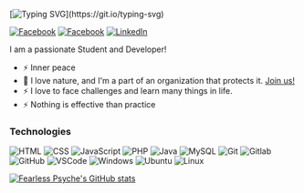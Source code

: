 [![Typing SVG](https://readme-typing-svg.herokuapp.com?font=comfortaa&color=FFFFFF&size=30&width=500&lines=Aspiring+Software+Engineer;Computer+Science+Student;Nice+to+meet+you!)](https://git.io/typing-svg)

[![Facebook](https://img.shields.io/badge/Facebook-1877F2?style=for-the-badge&logo=facebook&logoColor=white)](https://facebook.com/fearlesspsyche)
[![Facebook](https://img.icons8.com/fluency/40/000000/facebook-new.png)](https://facebook.com/fearlesspsyche)
[![LinkedIn](https://img.icons8.com/fluency/40/000000/linkedin.png)](https://facebook.com/fearlesspsyche)

I am a passionate Student and Developer!

- ⚡ Inner peace
- 🌱 I love nature, and I'm a part of an organization that protects it. [Join us!][youthforourplanet]
- ⚡ I love to face challenges and learn many things in life.
- ⚡ Nothing is effective than practice

### Technologies

![HTML](https://img.icons8.com/color/48/000000/html-5--v1.png)
![CSS](https://img.icons8.com/color/48/000000/css3.png)
![JavaScript](https://img.icons8.com/color/48/000000/javascript--v1.png)
![PHP](https://img.icons8.com/color/48/000000/php.png)
![Java](https://img.icons8.com/color/48/000000/java-coffee-cup-logo--v1.png)
![MySQL](https://img.icons8.com/color/48/000000/mysql-logo.png)
![Git](https://img.icons8.com/color/48/git.png)
![Gitlab](https://img.icons8.com/color/48/gitlab.png)
![GitHub](https://img.icons8.com/stickers/48/000000/github.png)
![VSCode](https://img.icons8.com/color/48/visual-studio-code-2019.png)
![Windows](https://img.icons8.com/color/48/windows-10.png)
![Ubuntu](https://img.icons8.com/color/48/ubuntu--v1.png)
![Linux](https://img.icons8.com/color/48/linux.png)



[![Fearless Psyche's GitHub stats](https://github-readme-stats.vercel.app/api?username=Fearlesspsyche&show_icons=true&theme=radical)](https://github.com/Fearlesspsyche/github-readme-stats)

<br />



[youthforourplanet]: https://youthforourplanet.com

